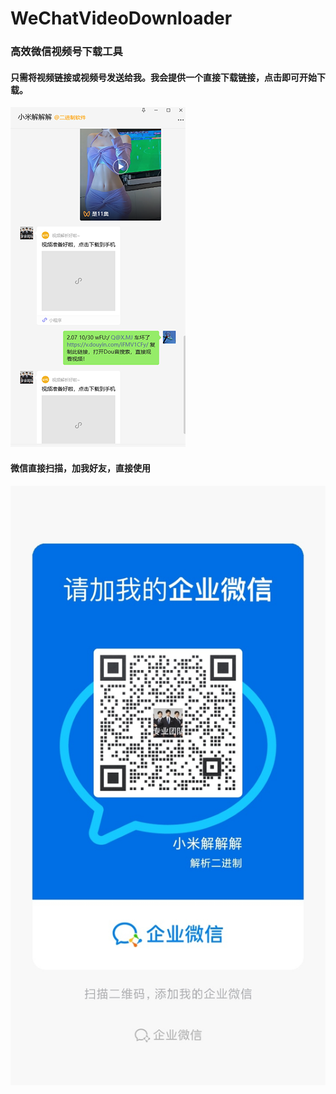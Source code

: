 # WeChatVideoDownloader
### 高效微信视频号下载工具

#### 只需将视频链接或视频号发送给我。我会提供一个直接下载链接，点击即可开始下载。
![怎么用？](images/use.png "怎么用？")

#### 微信直接扫描，加我好友，直接使用
![加我为好友](images/wx3.jpg "加我为好友")
